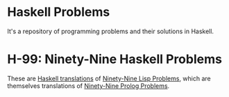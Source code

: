 # Haskell Problems

It's a repository of programming problems and their solutions in Haskell.

# H-99: Ninety-Nine Haskell Problems

These are [Haskell translations](http://www.haskell.org/haskellwiki/99_questions) of [Ninety-Nine Lisp Problems](http://www.ic.unicamp.br/~meidanis/courses/mc336/2006s2/funcional/L-99_Ninety-Nine_Lisp_Problems.html), which are themselves translations of [Ninety-Nine Prolog Problems](https://prof.ti.bfh.ch/hew1/informatik3/prolog/p-99/).
